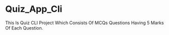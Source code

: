 # Quiz_App_Cli
This Is Quiz CLI Project Which Consists Of MCQs Questions Having 5 Marks Of Each Question. 
